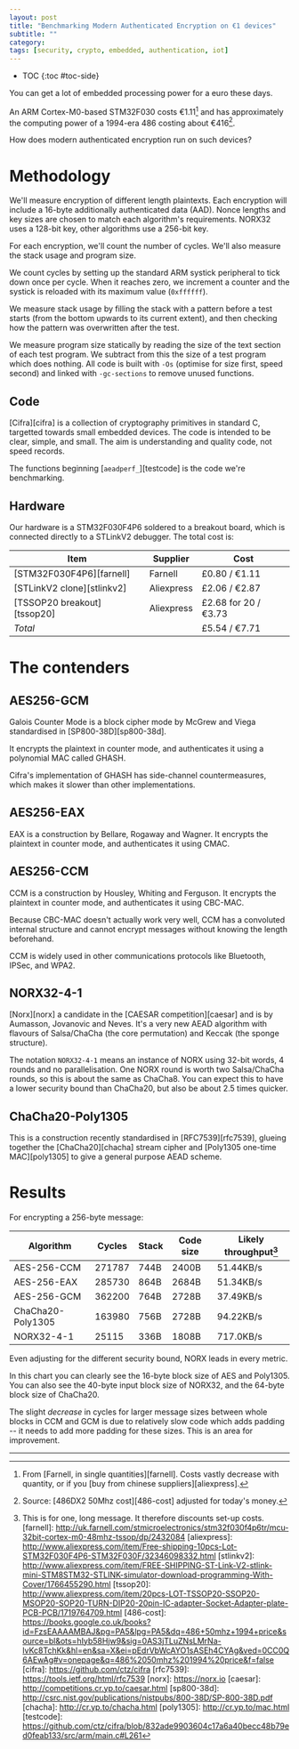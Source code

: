```yaml
---
layout: post
title: "Benchmarking Modern Authenticated Encryption on €1 devices"
subtitle: ""
category: 
tags: [security, crypto, embedded, authentication, iot]
---
```


* TOC
{:toc #toc-side}

You can get a lot of embedded processing power for a euro these days.

An ARM Cortex-M0-based STM32F030 costs €1.11[^1] and has approximately the computing power of a 1994-era 486 costing about €416[^2].

How does modern authenticated encryption run on such devices?

# Methodology

We'll measure encryption of different length plaintexts.  Each encryption will include a 16-byte
additionally authenticated data (AAD).  Nonce lengths and key sizes are chosen to match each
algorithm's requirements.  NORX32 uses a 128-bit key, other algorithms use a 256-bit key. 

For each encryption, we'll count the number of cycles.  We'll also measure the stack usage and program size.

We count cycles by setting up the standard ARM systick peripheral to tick down once per cycle.  When
it reaches zero, we increment a counter and the systick is reloaded with its maximum value (`0xffffff`).

We measure stack usage by filling the stack with a pattern before a test starts (from the bottom
upwards to its current extent), and then checking how the pattern was overwritten after the test.

We measure program size statically by reading the size of the text section of each test program.
We subtract from this the size of a test program which does nothing.  All code is built with `-Os`
(optimise for size first, speed second) and linked with `-gc-sections` to remove unused functions.

## Code

[Cifra][cifra] is a collection of cryptography primitives in standard C, targetted towards small embedded devices.
The code is intended to be clear, simple, and small.  The aim is understanding and quality code, not speed records.

The functions beginning [`aeadperf_`][testcode] is the code we're benchmarking.

## Hardware

Our hardware is a STM32F030F4P6 soldered to a breakout board, which is connected directly to a STLinkV2
debugger.  The total cost is:

Item                        |  Supplier    |  Cost
----                        |  --------    |  ----
[STM32F030F4P6][farnell]    |  Farnell     |  £0.80 / €1.11
[STLinkV2 clone][stlinkv2]  |  Aliexpress  |  £2.06 / €2.87
[TSSOP20 breakout][tssop20] |  Aliexpress  |  £2.68 for 20 / €3.73
*Total*                     |              |  £5.54 / €7.71

# The contenders

## AES256-GCM

Galois Counter Mode is a block cipher mode by McGrew and Viega standardised in [SP800-38D][sp800-38d].

It encrypts the plaintext in counter mode, and authenticates it using a polynomial MAC called GHASH.

Cifra's implementation of GHASH has side-channel countermeasures, which makes it slower than other implementations.

## AES256-EAX

EAX is a construction by Bellare, Rogaway and Wagner.  It encrypts the plaintext in counter mode, and authenticates it using CMAC.

## AES256-CCM

CCM is a construction by Housley, Whiting and Ferguson.  It encrypts the plaintext in counter mode, and authenticates it using CBC-MAC.

Because CBC-MAC doesn't actually work very well, CCM has a convoluted internal structure and cannot encrypt
messages without knowing the length beforehand.

CCM is widely used in other communications protocols like Bluetooth, IPSec, and WPA2.

## NORX32-4-1

[Norx][norx] a candidate in the [CAESAR competition][caesar] and is by Aumasson, Jovanovic and Neves.
It's a very new AEAD algorithm with flavours of Salsa/ChaCha (the core permutation) and Keccak (the sponge structure).

The notation `NORX32-4-1` means an instance of NORX using 32-bit words, 4 rounds and no parallelisation.
One NORX round is worth two Salsa/ChaCha rounds, so this is about the same as ChaCha8.
You can expect this to have a lower security bound than ChaCha20, but also be about 2.5 times quicker.

## ChaCha20-Poly1305

This is a construction recently standardised in [RFC7539][rfc7539], glueing together the [ChaCha20][chacha] stream cipher and [Poly1305 one-time MAC][poly1305] to give a general purpose AEAD scheme.

# Results

For encrypting a 256-byte message:

Algorithm   | Cycles | Stack | Code size | Likely throughput[^3]
---------   | ------ | ----- | --------- | -----------------
AES-256-CCM | 271787 | 744B  | 2400B     | 51.44KB/s
AES-256-EAX | 285730 | 864B  | 2684B     | 51.34KB/s
AES-256-GCM | 362200 | 764B  | 2728B     | 37.49KB/s
ChaCha20-Poly1305 | 163980 | 756B  | 2728B | 94.22KB/s
NORX32-4-1  | 25115  | 336B  | 1808B     | 717.0KB/s

Even adjusting for the different security bound, NORX leads in every metric.

<script type="text/javascript" src="https://www.google.com/jsapi"></script>
<div id="full_chart_div"></div>


In this chart you can clearly see the 16-byte block size of AES and Poly1305.  You can also
see the 40-byte input block size of NORX32, and the 64-byte block size of ChaCha20.

The slight *decrease* in cycles for larger message sizes between whole blocks in CCM and GCM
is due to relatively slow code which adds padding -- it needs to add more padding for these
sizes.  This is an area for improvement.

---

[^1]: From [Farnell, in single quantities][farnell].  Costs vastly decrease with quantity, or if you [buy from chinese suppliers][aliexpress].
[^2]: Source: [486DX2 50Mhz cost][486-cost] adjusted for today's money.
[^3]: This is for one, long message.  It therefore discounts set-up costs.
[farnell]: http://uk.farnell.com/stmicroelectronics/stm32f030f4p6tr/mcu-32bit-cortex-m0-48mhz-tssop/dp/2432084
[aliexpress]: http://www.aliexpress.com/item/Free-shipping-10pcs-Lot-STM32F030F4P6-STM32F030F/32346098332.html
[stlinkv2]: http://www.aliexpress.com/item/FREE-SHIPPING-ST-Link-V2-stlink-mini-STM8STM32-STLINK-simulator-download-programming-With-Cover/1766455290.html
[tssop20]: http://www.aliexpress.com/item/20pcs-LOT-TSSOP20-SSOP20-MSOP20-SOP20-TURN-DIP20-20pin-IC-adapter-Socket-Adapter-plate-PCB-PCB/1719764709.html
[486-cost]: https://books.google.co.uk/books?id=FzsEAAAAMBAJ&pg=PA5&lpg=PA5&dq=486+50mhz+1994+price&source=bl&ots=hIyb58Hjw9&sig=0AS3jTLuZNsLMrNa-lvKc8TchKk&hl=en&sa=X&ei=pEdrVbWcAYO1sASEh4CYAg&ved=0CC0Q6AEwAg#v=onepage&q=486%2050mhz%201994%20price&f=false
[cifra]: https://github.com/ctz/cifra
[rfc7539]: https://tools.ietf.org/html/rfc7539
[norx]: https://norx.io
[caesar]: http://competitions.cr.yp.to/caesar.html
[sp800-38d]: http://csrc.nist.gov/publications/nistpubs/800-38D/SP-800-38D.pdf
[chacha]: http://cr.yp.to/chacha.html
[poly1305]: http://cr.yp.to/mac.html
[testcode]: https://github.com/ctz/cifra/blob/832ade9903604c17a6a40becc48b79ed0feab133/src/arm/main.c#L261

<script>
google.load('visualization', '1', {packages: ['corechart', 'scatter']});
google.setOnLoadCallback(drawBasic);

function drawBasic() {

      var data = new google.visualization.DataTable();
      data.addColumn('number', 'X');
      data.addColumn('number', 'AES-128-GCM');
      data.addColumn('number', 'AES-128-EAX');
      data.addColumn('number', 'AES-128-CCM');
      data.addColumn('number', 'AES-256-GCM');
      data.addColumn('number', 'AES-256-EAX');
      data.addColumn('number', 'AES-256-CCM');
      data.addColumn('number', 'ChaCha20-Poly1305');
      data.addColumn('number', 'NORX32-4-1');

      data.addRows([[0, 29268, 38838, 36731, 38543, 52017, 42102, 36632, 8379], [4, 42346, 49899, 57345, 55525, 66982, 64932, 40437, 10949], [8, 41578, 49967, 57137, 54757, 67050, 64592, 40505, 10973], [12, 40810, 50035, 56863, 53989, 67118, 64351, 40573, 10997], [16, 39938, 49767, 56551, 53117, 66850, 64369, 47271, 11021], [20, 53020, 60587, 77169, 70103, 81574, 86609, 47502, 11045], [24, 52252, 60655, 76532, 69335, 81642, 85642, 47570, 11069], [28, 51484, 60723, 76258, 68567, 81710, 84444, 47638, 11093], [32, 50612, 60455, 75286, 67695, 81442, 83802, 54336, 11117], [36, 63694, 71275, 95772, 84681, 96166, 106075, 54567, 11141], [40, 62926, 71343, 95333, 83913, 96234, 105240, 54635, 13274], [44, 62158, 71411, 94432, 83145, 96302, 105263, 54703, 13298], [48, 61286, 71143, 93097, 82273, 96034, 104126, 61401, 13322], [52, 74368, 81963, 113319, 99259, 110758, 126201, 61632, 13346], [56, 73600, 82031, 113342, 98491, 110826, 125267, 61700, 13370], [60, 72832, 82099, 112045, 97723, 110894, 124597, 61768, 13394], [64, 71960, 81831, 111469, 96851, 110626, 124186, 68466, 13418], [68, 85042, 92651, 131922, 113837, 125350, 146558, 72275, 13442], [72, 84274, 92719, 130823, 113069, 125418, 145657, 72343, 13466], [76, 83506, 92787, 129889, 112301, 125486, 144987, 72411, 13490], [80, 82634, 92519, 129379, 111429, 125218, 143949, 79109, 15623], [84, 95716, 103339, 149469, 128415, 139942, 166585, 79340, 15647], [88, 94948, 103407, 148700, 127647, 140010, 165222, 79408, 15671], [92, 94180, 103475, 148030, 126879, 140078, 164750, 79476, 15695], [96, 93308, 103207, 147256, 126007, 139810, 164042, 86174, 15719], [100, 106390, 114027, 167478, 142993, 154534, 186282, 86405, 15743], [104, 105622, 114095, 166544, 142225, 154602, 185645, 86473, 15767], [108, 104854, 114163, 166600, 141457, 154670, 185041, 86541, 15791], [112, 103982, 113895, 165364, 140585, 154402, 184003, 93239, 15815], [116, 117064, 124715, 185487, 157571, 169126, 206045, 93470, 15839], [120, 116296, 124783, 185246, 156803, 169194, 205474, 93538, 17972], [124, 115528, 124851, 183850, 156035, 169262, 205233, 93606, 17996], [128, 114656, 124583, 183241, 155163, 168994, 203766, 100304, 18020], [132, 127738, 135403, 203496, 172149, 183718, 225478, 104113, 18044], [136, 126970, 135471, 202793, 171381, 183786, 225039, 104181, 18068], [140, 126202, 135539, 202090, 170613, 183854, 224831, 104249, 18092], [144, 125330, 135271, 201514, 169741, 183586, 223826, 110947, 18116], [148, 138412, 146091, 222165, 186727, 198310, 246000, 111178, 18140], [152, 137644, 146159, 221198, 185959, 198378, 245429, 111246, 18164], [156, 136876, 146227, 220594, 185191, 198446, 244594, 111314, 18188], [160, 136004, 145959, 219523, 184319, 198178, 243622, 118012, 20321], [164, 149086, 156779, 239811, 201305, 212902, 265961, 118243, 20345], [168, 148318, 156847, 238943, 200537, 212970, 264961, 118311, 20369], [172, 147550, 156915, 238504, 199769, 213038, 264027, 118379, 20393], [176, 146678, 156647, 237400, 198897, 212770, 263352, 125077, 20417], [180, 159760, 167467, 257754, 215883, 227494, 285394, 125308, 20441], [184, 158992, 167535, 256820, 215115, 227562, 284724, 125376, 20465], [188, 158224, 167603, 256183, 214347, 227630, 283889, 125444, 20489], [192, 157352, 167335, 255574, 213475, 227362, 283313, 132142, 20513], [196, 170434, 178155, 275697, 230461, 242086, 305685, 135951, 20537], [200, 169666, 178223, 274829, 229693, 242154, 304322, 136019, 22670], [204, 168898, 178291, 274588, 228925, 242222, 303949, 136087, 22694], [208, 168026, 178023, 273517, 228053, 241954, 302812, 142785, 22718], [212, 181108, 188843, 293805, 245039, 256678, 325448, 143016, 22742], [216, 180340, 188911, 293531, 244271, 256746, 324448, 143084, 22766], [220, 179572, 188979, 292267, 243503, 256814, 323382, 143152, 22790], [224, 178700, 188711, 291889, 242631, 256546, 323037, 149850, 22814], [228, 191782, 199531, 312045, 259617, 271270, 345112, 150081, 22838], [232, 191014, 199599, 311309, 258849, 271338, 344046, 150149, 22862], [236, 190246, 199667, 310144, 258081, 271406, 343475, 150217, 22886], [240, 189374, 199399, 309799, 257209, 271138, 342107, 156915, 25019], [244, 202456, 210219, 329988, 274195, 285862, 364380, 157146, 25043], [248, 201688, 210287, 329219, 273427, 285930, 364139, 157214, 25067], [252, 200920, 210355, 328549, 272659, 285998, 363073, 157282, 25091], [256, 200048, 210087, 327313, 271787, 285730, 362200, 163980, 25115]]);

      var options = {
        hAxis: {
          title: 'Message size (bytes)'
        },
        vAxis: {
          title: 'Cycles'
        },
        width: 600,
        height: 800,
        backgroundColor: '#dddddd',
        chartArea: {left: 150, width: '100%', height: '80%'},
        legend: {position: 'top', maxLines: 3},
      };

      var chart = new google.visualization.LineChart(document.getElementById('full_chart_div'));

      chart.draw(data, options);
    }
</script>
